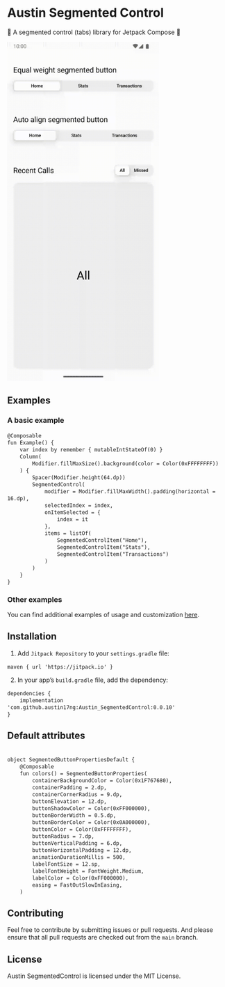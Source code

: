 # Austin Segmented Control
:sheep: A segmented control (tabs) library for Jetpack Compose :sheep:



<img src="/images/demo.gif" alt="drawing" width="350"/>

## Examples
### A basic example
```
@Composable
fun Example() {
    var index by remember { mutableIntStateOf(0) }
    Column(
        Modifier.fillMaxSize().background(color = Color(0xFFFFFFFF))
    ) {
        Spacer(Modifier.height(64.dp))
        SegmentedControl(
            modifier = Modifier.fillMaxWidth().padding(horizontal = 16.dp),
            selectedIndex = index,
            onItemSelected = {
                index = it
            },
            items = listOf(
                SegmentedControlItem("Home"),
                SegmentedControlItem("Stats"),
                SegmentedControlItem("Transactions")
            )
        )
    }
}
```

### Other examples
You can find additional examples of usage and customization [here](app/src/main/java/me/austinng/austinsegmentedcontrol/MainActivity.kt).

## Installation

1. Add `Jitpack Repository` to your `settings.gradle` file:

```
maven { url 'https://jitpack.io' }
```

2. In your app’s `build.gradle` file, add the dependency:

```
dependencies {
	implementation 'com.github.austin17ng:Austin_SegmentedControl:0.0.10'
}
```
 
## Default attributes

```

object SegmentedButtonPropertiesDefault {
    @Composable
    fun colors() = SegmentedButtonProperties(
        containerBackgroundColor = Color(0x1F767680),
        containerPadding = 2.dp,
        containerCornerRadius = 9.dp,
        buttonElevation = 12.dp,
        buttonShadowColor = Color(0xFF000000),
        buttonBorderWidth = 0.5.dp,
        buttonBorderColor = Color(0x0A000000),
        buttonColor = Color(0xFFFFFFFF),
        buttonRadius = 7.dp,
        buttonVerticalPadding = 6.dp,
        buttonHorizontalPadding = 12.dp,
        animationDurationMillis = 500,
        labelFontSize = 12.sp,
        labelFontWeight = FontWeight.Medium,
        labelColor = Color(0xFF000000),
        easing = FastOutSlowInEasing,
    )

```

## Contributing

Feel free to contribute by submitting issues or pull requests. And please ensure that all pull requests are checked out from the `main` branch.

## License

Austin SegmentedControl is licensed under the MIT License.

